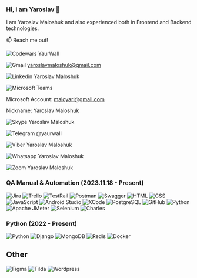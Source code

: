 ### Hi, I am Yaroslav 👋
I am Yaroslav Maloshuk and also experienced both in Frontend and Backend technologies. 

📫 Reach me out!

![Codewars](https://img.shields.io/badge/Codewars-B1361E?style=for-the-badge&labelColor=black&color=B1361E) YaurWall

![Gmail](https://img.shields.io/badge/Gmail-EA4335?style=for-the-badge&labelColor=black&color=EA4335) yaroslavmaloshuk@gmail.com

![Linkedin](https://img.shields.io/badge/Linkedin-0A66C2?style=for-the-badge&labelColor=black&color=0A66C2) Yaroslav Maloshuk

![Microsoft Teams](https://img.shields.io/badge/Teams-6264A7?style=for-the-badge&labelColor=black&color=6264A7) 

Microsoft Account: maloyarl@gmail.com

Nickname: Yaroslav Maloshuk

![Skype](https://img.shields.io/badge/Skype-00AFF0?style=for-the-badge&labelColor=black&color=00AFF0) Yaroslav Maloshuk

![Telegram](https://img.shields.io/badge/Telegram-26A5E4?style=for-the-badge&labelColor=black&color=26A5E4) @yaurwall

![Viber](https://img.shields.io/badge/Viber-7360F2?style=for-the-badge&labelColor=black&color=7360F2) Yaroslav Maloshuk

![Whatsapp](https://img.shields.io/badge/WhatsApp-25D366?style=for-the-badge&labelColor=black&color=25D366) Yaroslav Maloshuk

![Zoom](https://img.shields.io/badge/Zoom-0B5CFF?style=for-the-badge&labelColor=black&color=0B5CFF) Yaroslav Maloshuk

### QA Manual & Automation (2023.11.18 - Present)

![Jira](https://img.shields.io/badge/Jira-0052CC?style=for-the-badge&labelColor=black&color=0052CC)
![Trello](https://shields.io/badge/Trello-blue?style=for-the-badge&labelColor=black&color=blue)
![TestRail](https://img.shields.io/badge/TestRail-blue?style=for-the-badge&labelColor=black&color=blue)
![Postman](https://img.shields.io/badge/Postman-FF6C37?style=for-the-badge&labelColor=black&color=FF6C37)
![Swagger](https://img.shields.io/badge/Swagger-85EA2D?style=for-the-badge&labelColor=black&color=85EA2D)
![HTML](https://img.shields.io/badge/HTML-orange?style=for-the-badge&labelColor=black&color=%23E34F26)
![CSS](https://img.shields.io/badge/CSS-blue?style=for-the-badge&labelColor=black&color=%231572B6)
![JavaScript](https://img.shields.io/badge/JavaScript-F7DF1E?style=for-the-badge&labelColor=black&color=F7DF1E)
![Android Studio](https://img.shields.io/badge/android%20studio-346ac1?style=for-the-badge&labelColor=black&color=346ac1)
![XCode](https://img.shields.io/badge/XCode-007ACC?style=for-the-badge&labelColor=black&color=007ACC)
![PostgreSQL](https://img.shields.io/badge/PostgreSQL-3670A0?style=for-the-badge&labelColor=black&color=3670A0)
![GitHub](https://img.shields.io/badge/GitHub-100000?style=for-the-badge&labelColor=black&color=100000)
![Python](https://img.shields.io/badge/python-3670A0?style=for-the-badge&labelColor=black&color=3670A0)
![Apache JMeter](https://img.shields.io/badge/Apache%20JMeter-D22128?style=for-the-badge&labelColor=black&color=D22128)
![Selenium](https://img.shields.io/badge/Selenium-43B02A?style=for-the-badge&labelColor=black&color=43B02A)
![Charles](https://img.shields.io/badge/Charles-F3F5F5?style=for-the-badge&labelColor=black&color=F3F5F5)

### Python (2022 - Present) 
![Python](https://img.shields.io/badge/python-3670A0?style=for-the-badge&labelColor=black&color=3670A0)
![Django](https://img.shields.io/badge/Django-092E20?style=for-the-badge&labelColor=black&color=092E20)
![MongoDB](https://img.shields.io/badge/MongoDB-4DB33D?&style=for-the-badge&labelColor=black&color=4DB33D)
![Redis](https://img.shields.io/badge/Redis-DC382D?&style=for-the-badge&labelColor=black&color=DC382D)
![Docker](https://img.shields.io/badge/Docker-2496ED?style=for-the-badge&labelColor=black&color=2496ED)

## Other
![Figma](https://img.shields.io/badge/-Figma-F24E1E?style=for-the-badge&labelColor=black&color=F24E1E)
![Tilda](https://img.shields.io/badge/-Tilda-FFA282?style=for-the-badge&labelColor=black&color=FFA282)
![Wordpress](https://img.shields.io/badge/-WordPress-21759B?style=for-the-badge&labelColor=black&color=21759B)
